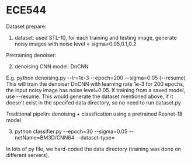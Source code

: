 # ECE544
Dataset prepare: 
1. dataset: used STL-10, for each training and testing image, generate noisy images with noise level = sigma=0.05,0.1,0.2

Pretraining denoiser:

2. denoising CNN model: DnCNN

E.g. python denoising.py --lr=1e-3 --epoch=200 --sigma=0.05 (--resume)
This will train the denoiser DnCNN with learning rate 1e-3 for 200 epochs, the input noisy image has noise level=0.05. If training from a saved model, use --resume. This would generate the dataset mentioned above, if it doesn't exist in the specifed data directory, so no need to run dataset.py

Traditional pipelin: denoising + classfication using a pretrained Resnet-18 model

3. python classifier.py --epoch=30 --sigma=0.05 --netName=BM3D/CNN64 --dataset-type=
 
In lots of py file, we hard-coded the data directory (training was done on different servers).
